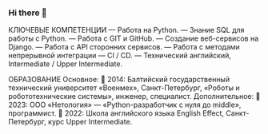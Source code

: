 ### Hi there 👋

КЛЮЧЕВЫЕ КОМПЕТЕНЦИИ
— Работа на Python.
— Знание SQL для работы с Python.
— Работа с GIT и GitHub.
— Создание веб-сервисов на Django.
— Работа с API сторонних сервисов.
— Работа с методами непрерывной интеграции — CI / CD.
— Технический английский, Intermediate / Upper Intermediate.

ОБРАЗОВАНИЕ
Основное:
🔹  2014: Балтийский государственный технический университет «Военмех», Санкт-Петербург, «Роботы и робототехнические системы», инженер, специалист.
Дополнительное:
🔹  2023: ООО «Нетология» — «Python-разработчик с нуля до middle», программист.
🔹  2022: Школа английского языка English Effect, Санкт-Петербург, курс Upper Intermediate.

